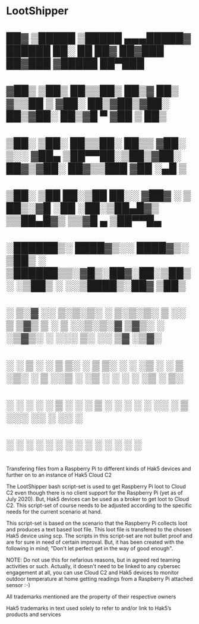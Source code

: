 # LootShipper

#
#  ██▓     ▒█████   ▒█████  ▄▄▄█████▓  ██████  ██░ ██  ██▓ ██▓███   ██▓███  ▓█████  ██▀███  
# ▓██▒    ▒██▒  ██▒▒██▒  ██▒▓  ██▒ ▓▒▒██    ▒ ▓██░ ██▒▓██▒▓██░  ██▒▓██░  ██▒▓█   ▀ ▓██ ▒ ██▒
# ▒██░    ▒██░  ██▒▒██░  ██▒▒ ▓██░ ▒░░ ▓██▄   ▒██▀▀██░▒██▒▓██░ ██▓▒▓██░ ██▓▒▒███   ▓██ ░▄█ ▒
# ▒██░    ▒██   ██░▒██   ██░░ ▓██▓ ░   ▒   ██▒░▓█ ░██ ░██░▒██▄█▓▒ ▒▒██▄█▓▒ ▒▒▓█  ▄ ▒██▀▀█▄  
# ░██████▒░ ████▓▒░░ ████▓▒░  ▒██▒ ░ ▒██████▒▒░▓█▒░██▓░██░▒██▒ ░  ░▒██▒ ░  ░░▒████▒░██▓ ▒██▒
# ░ ▒░▓  ░░ ▒░▒░▒░ ░ ▒░▒░▒░   ▒ ░░   ▒ ▒▓▒ ▒ ░ ▒ ░░▒░▒░▓  ▒▓▒░ ░  ░▒▓▒░ ░  ░░░ ▒░ ░░ ▒▓ ░▒▓░
# ░ ░ ▒  ░  ░ ▒ ▒░   ░ ▒ ▒░     ░    ░ ░▒  ░ ░ ▒ ░▒░ ░ ▒ ░░▒ ░     ░▒ ░      ░ ░  ░  ░▒ ░ ▒░
#   ░ ░   ░ ░ ░ ▒  ░ ░ ░ ▒    ░      ░  ░  ░   ░  ░░ ░ ▒ ░░░       ░░          ░     ░░   ░ 
#     ░  ░    ░ ░      ░ ░                 ░   ░  ░  ░ ░                       ░  ░   ░     
#

Transfering files from a Raspberry Pi to different kinds of Hak5 devices and further on to an instance of Hak5 Cloud C2

The LootShipper bash script-set is used to get Raspberry Pi loot to Cloud C2 even though there is no client support for the Raspberry Pi (yet as of July 2020).
But, Hak5 devices can be used as a broker to get loot to Cloud C2. This script-set of course needs to be adjusted according to the specific needs for the current scenario at hand.

This script-set is based on the scenario that the Raspberry Pi collects loot and produces a text based loot file. This loot file is transfered to the chosen Hak5 device using scp. The scripts in this script-set are not bullet proof and are for sure in need of certain improval. But, it has been created with the following in mind; "Don't let perfect get in the way of good enough".

NOTE: Do not use this for nefarious reasons, but in agreed red teaming activities or such. Actually, it doesn't need to be linked to any cybersec engagement at all, you can use Cloud C2 and Hak5 devices to monitor outdoor temperature at home getting readings from a Raspberry Pi attached sensor :-)

All trademarks mentioned are the property of their respective owners

Hak5 trademarks in text used solely to refer to and/or link to Hak5’s products and services
